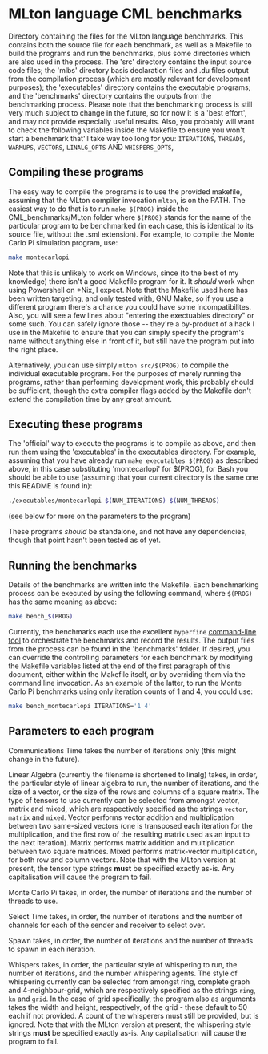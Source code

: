 # MLton language CML benchmarks

Directory containing the files for the MLton language benchmarks.  This contains both the source file for each benchmark, as well as a Makefile to build the programs and run the benchmarks, plus some directories which are also used in the process.  The 'src' directory contains the input source code files; the 'mlbs' directory basis declaration files and .du files output from the compilation process (which are mostly relevant for development purposes); the 'executables' directory contains the executable programs; and the 'benchmarks' directory contains the outputs from the benchmarking process.  Please note that the benchmarking process is still very much subject to change in the future, so for now it is a 'best effort', and may not provide especially useful results.  Also, you probably will want to check the following variables inside the Makefile to ensure you won't start a benchmark that'll take way too long for you:  `ITERATIONS`, `THREADS`, `WARMUPS`, `VECTORS`, `LINALG_OPTS` AND `WHISPERS_OPTS`, 

## Compiling these programs

The easy way to compile the programs is to use the provided makefile, assuming that the MLton compiler invocation `mlton`, is on the PATH.  The easiest way to do that is to run `make $(PROG)` inside the CML_benchmarks/MLton folder where `$(PROG)` stands for the name of the particular program to be benchmarked (in each case, this is identical to its source file, without the .sml extension).  For example, to compile the Monte Carlo Pi simulation program, use:

``` Bash
make montecarlopi
```

Note that this is unlikely to work on Windows, since (to the best of my knowledge) there isn't a good Makefile program for it.  It *should* work when using Powershell on *Nix, I expect.  Note that the Makefile used here has been written targeting, and only tested with, GNU Make, so if you use a different program there's a chance you could have some incompatibilites.  Also, you will see a few lines about "entering the exectuables directory" or some such.  You can safely ignore those -- they're a by-product of a hack I use in the Makefile to ensure that you can simply specify the program's name without anything else in front of it, but still have the program put into the right place.

Alternatively, you can use simply `mlton src/$(PROG)` to compile the individual executable program.  For the purposes of merely running the programs, rather than performing development work, this probably should be sufficient, though the extra compiler flags added by the Makefile don't extend the compilation time by any great amount.

## Executing these programs

The 'official' way to execute the programs is to compile as above, and then run them using the 'executables' in the executables directory.  For example, assuming that you have already run `make executables $(PROG)` as described above, in this case substituting 'montecarlopi' for $(PROG), for Bash you should be able to use (assuming that your current directory is the same one this README is found in):

``` Bash
./executables/montecarlopi $(NUM_ITERATIONS) $(NUM_THREADS)
```

(see below for more on the parameters to the program)

These programs *should* be standalone, and not have any dependencies, though that point hasn't been tested as of yet.

## Running the benchmarks
Details of the benchmarks are written into the Makefile.  Each benchmarking process can be executed by using the following command, where `$(PROG)` has the same meaning as above:

``` Bash
make bench_$(PROG)
```

Currently, the benchmarks each use the excellent `hyperfine` [command-line tool]() to orchestrate the benchmarks and record the results.  The output files from the process can be found in the 'benchmarks' folder.  If desired, you can override the controlling parameters for each benchmark by modifying the Makefile variables listed at the end of the first paragraph of this document, either within the Makefile itself, or by overriding them via the command line invocation.  As an example of the latter, to run the Monte Carlo Pi benchmarks using only iteration counts of 1 and 4, you could use:

``` Bash
make bench_montecarlopi ITERATIONS='1 4'
```

## Parameters to each program

Communications Time takes the number of iterations only (this might change in the future).

Linear Algebra (currently the filename is shortened to linalg) takes, in order, the particular style of linear algebra to run, the number of iterations, and the size of a vector, or the size of the rows and columns of a square matrix.   The type of tensors to use currently can be selected from amongst vector, matrix and mixed, which are respectively specified as the strings `vector`, `matrix` and `mixed`.  Vector performs vector addition and multiplication between two same-sized vectors (one is transposed each iteration for the multiplication, and the first row of the resulting matrix used as an input to the next iteration).  Matrix performs matrix addition and multiplication between two square matrices.  Mixed performs matrix-vector multiplication, for both row and column vectors.  Note that with the MLton version at present, the tensor type strings **must** be specified exactly as-is.  Any capitalisation will cause the program to fail.

Monte Carlo Pi takes, in order, the number of iterations and the number of threads to use.

Select Time takes, in order, the number of iterations and the number of channels for each of the sender and receiver to select over.

Spawn takes, in order, the number of iterations and the number of threads to spawn in each iteration.

Whispers takes, in order, the particular style of whispering to run, the number of iterations, and the number whispering agents.  The style of whispering currently can be selected from amongst ring, complete graph and 4-neighbour-grid, which are respectively specified as the strings `ring`, `kn` and `grid`.  In the case of grid specifically, the program also as arguments takes the width and height, respectively, of the grid - these default to 50 each if not provided.  A count of the whisperers must still be provided, but is ignored.  Note that with the MLton version at present, the whispering style strings **must** be specified exactly as-is.  Any capitalisation will cause the program to fail.
